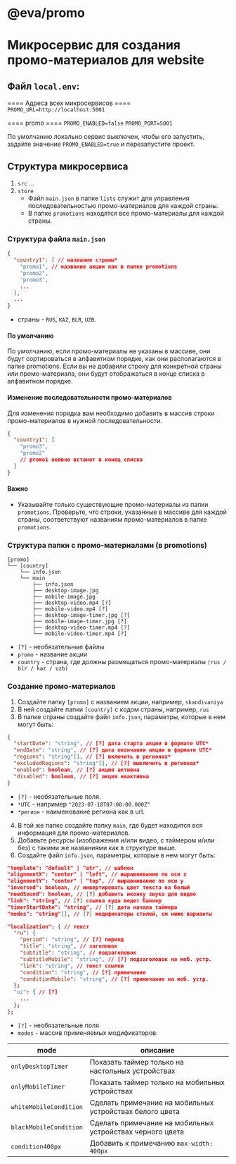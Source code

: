 # @eva/promo

# Микросервис для создания промо-материалов для website

## Файл `local.env`:

==== Адреса всех микросервисов ====
`PROMO_URL=http://localhost:5001`

==== promo ====
`PROMO_ENABLED=false`
`PROMO_PORT=5001`

По умолчанию локально сервис выключен, чтобы его запустить, задайте значение `PROMO_ENABLED=true` и перезапустите проект.

## Структура микросервиса

1. `src`
   ...
2. `store`
   - Файл `main.json` в папке `lists` служит для управления последовательностью промо-материалов для каждой страны.
   - В папке `promotions` находятся все промо-материалы для каждой страны.

### Структура файла `main.json`

```json
{
  "country1": [ // название страны*
    "promo1", // название акции как в папке promotions
    "promo2",
    "promo3",
    ...
  ],
  ...
}
```

- страны - `RUS`, `KAZ`, `BLR`, `UZB`.

#### По умолчанию

По умолчанию, если промо-материалы не указаны в массиве, они будут сортироваться в алфавитном порядке, как они располагаются в папке promotions. Если вы не добавили строку для конкретной страны или промо-материала, они будут отображаться в конце списка в алфавитном порядке.

#### Изменение последовательности промо-материалов

Для изменения порядка вам необходимо добавить в массив строки промо-материалов в нужной последовательности.

```json
{
  "country1": [
    "promo3",
    "promo2"
    // promo1 неявно встанет в конец списка
  ]
}
```

#### Важно

- Указывайте только существующие промо-материалы из папки `promotions`. Проверьте, что строки, указанные в массиве для каждой страны, соответствуют названиям промо-материалов в папке `promotions`.

### Структура папки с промо-материалами (в promotions)

```plaintext
[promo]
└── [country]
    └── info.json
    └── main
        ├── info.json
        ├── desktop-image.jpg
        ├── mobile-image.jpg
        ├── desktop-video.mp4 [?]
        ├── mobile-video.mp4 [?]
        ├── desktop-image-timer.jpg [?]
        ├── mobile-image-timer.jpg [?]
        ├── desktop-video-timer.mp4 [?]
        └── mobile-video-timer.mp4 [?]
```

- `[?]` - необязательные файлы
- `promo` - название акции
- `country` - страна, где должны размещаться промо-материалы `(rus / blr / kaz / uzb)`

### Создание промо-материалов

1. Создайте папку `[promo]` с названием акции, например, `skandivaniya`
2. В ней создайте папки `[country]` с кодом страны, например, `rus`
3. В папке страны создайте файл `info.json`, параметры, которые в нем могут быть:

```json
{
  "startDate": "string", // [?] дата старта акции в формате UTC*
  "endDate": "string", // [?] дата окончания акции в формате UTC*
  "regions": "string"[], // [?] включить в регионах*
  "excludedRegions": "string"[], // [?] выключить в регионах*
  "enabled": boolean, // [?] акция активна
  "disabled": boolean, // [?] акция неактивна
}
```

- `[?]` - необязательные поля.
- `*UTC` - например `"2023-07-18T07:00:00.000Z"`
- `*регион` - наименование региона как в url.

4. В той же папке создайте папку `main`, где будет находится вся информация для промо-материалов.
5. Добавьте ресурсы (изображения и/или видео, с таймером и/или без) с такими же названиями как в структуре выше.
6. Создайте файл `info.json`, параметры, которые в нем могут быть:

```json
"template": "default" | "atr", // шаблон
"alignmentX": "center" | "left", // выравнивание по оси x
"alignmentY": "center" | "top", // выравнивание по оси y
"inversed": boolean, // инвертировать цвет текста на белый
"needSound": boolean, // [?] добавить иконку звука для видео
"link": "string", // [?] ссылка куда ведет баннер
"timerStartDate": "string", // [?] дата начала таймера
"modes": "string"[], // [?] модификаторы стилей, см ниже варианты

"localization": { // текст
  "ru": {
    "period": "string", // [?] период
    "title": "string", // заголовок
    "subtitle": "string", // подзаголовок
    "subtitleMobile": "string", // [?] подзаголовок на моб. устр.
    "link": "string", // текст ссылки
    "condition": "string", // [?] примечание
    "conditionMobile": "string", // [?] примечание на моб. устр.
  };
  "uz": { // [?]
    ...
  };
};
```

- `[?]` - необязательные поля
- `modes` - массив применяемых модификаторов:

| mode                   | описание                                                  |
| ---------------------- | --------------------------------------------------------- |
| `onlyDesktopTimer`     | Показать таймер только на настольных устройствах          |
| `onlyMobileTimer`      | Показать таймер только на мобильных устройствах           |
| `whiteMobileCondition` | Сделать примечание на мобильных устройствах белого цвета  |
| `blackMobileCondition` | Сделать примечание на мобильных устройствах черного цвета |
| `condition400px`       | Добавить к примечанию `max-width: 400px`                  |

